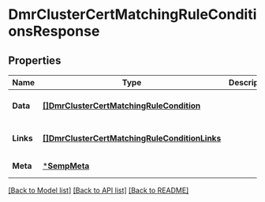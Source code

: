 # DmrClusterCertMatchingRuleConditionsResponse

## Properties
Name | Type | Description | Notes
------------ | ------------- | ------------- | -------------
**Data** | [**[]DmrClusterCertMatchingRuleCondition**](DmrClusterCertMatchingRuleCondition.md) |  | [optional] [default to null]
**Links** | [**[]DmrClusterCertMatchingRuleConditionLinks**](DmrClusterCertMatchingRuleConditionLinks.md) |  | [optional] [default to null]
**Meta** | [***SempMeta**](SempMeta.md) |  | [default to null]

[[Back to Model list]](../README.md#documentation-for-models) [[Back to API list]](../README.md#documentation-for-api-endpoints) [[Back to README]](../README.md)

